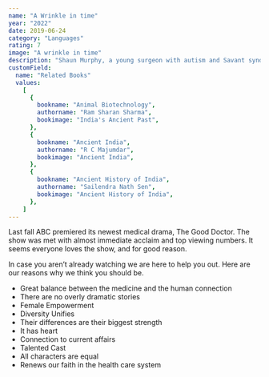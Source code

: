 ```yaml
---
name: "A Wrinkle in time"
year: "2022"
date: 2019-06-24
category: "Languages"
rating: 7
image: "A wrinkle in time"
description: "Shaun Murphy, a young surgeon with autism and Savant syndrome, is recruited into the surgical unit of a prestigious hospital."
customField:
  name: "Related Books"
  values:
    [
      {
        bookname: "Animal Biotechnology",
        authorname: "Ram Sharan Sharma",
        bookimage: "India's Ancient Past",
      },
      {
        bookname: "Ancient India",
        authorname: "R C Majumdar",
        bookimage: "Ancient India",
      },
      {
        bookname: "Ancient History of India",
        authorname: "Sailendra Nath Sen",
        bookimage: "Ancient History of India",
      },
    ]
---
```


Last fall ABC premiered its newest medical drama, The Good Doctor. The show was met with almost immediate acclaim and top viewing numbers. It seems everyone loves the show, and for good reason.

In case you aren’t already watching we are here to help you out. Here are our reasons why we think you should be.

- Great balance between the medicine and the human connection
- There are no overly dramatic stories
- Female Empowerment
- Diversity Unifies
- Their differences are their biggest strength
- It has heart
- Connection to current affairs
- Talented Cast
- All characters are equal
- Renews our faith in the health care system
